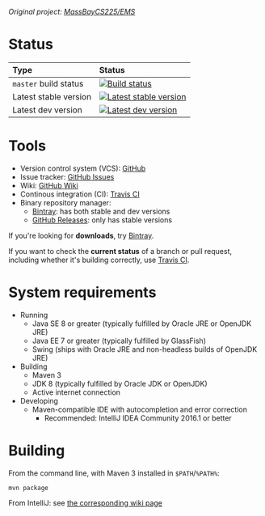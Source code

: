 *Original project: [MassBayCS225/EMS][github-orig]*

# Status #

| Type                  | Status                                                             |
|:----------------------|:-------------------------------------------------------------------|
| `master` build status | [![Build status][travis-status-master]][travis]                    |
| Latest stable version | [![Latest stable version][bintray-stable-version]][bintray-stable] |
| Latest dev version    | [![Latest dev version][bintray-dev-version]][bintray-dev]          |

# Tools #

* Version control system (VCS): [GitHub][github]
* Issue tracker: [GitHub Issues][github-issues]
* Wiki: [GitHub Wiki][github-wiki]
* Continous integration (CI): [Travis CI][travis]
* Binary repository manager:
	* [Bintray][bintray]: has both stable and dev versions
	* [GitHub Releases][github-releases]: only has stable versions

If you're looking for **downloads**, try [Bintray][bintray].

If you want to check the **current status** of a branch or pull request, including whether it's building correctly, use [Travis CI][travis].

# System requirements #

* Running
	* Java SE 8 or greater (typically fulfilled by Oracle JRE or OpenJDK JRE)
	* Java EE 7 or greater (typically fulfilled by GlassFish)
	* Swing (ships with Oracle JRE and non-headless builds of OpenJDK JRE)
* Building
	* Maven 3
	* JDK 8 (typically fulfilled by Oracle JDK or OpenJDK)
	* Active internet connection
* Developing
	* Maven-compatible IDE with autocompletion and error correction
		* Recommended: IntelliJ IDEA Community 2016.1 or better

# Building #

From the command line, with Maven 3 installed in `$PATH`/`%PATH%`:

	mvn package

From IntelliJ: see [the corresponding wiki page][github-wiki-intellij]



[github]:                 https://github.com/massbay-cs/cs225-proj4 "GitHub"
[github-orig]:            https://github.com/MassBayCS225/EMS "Original project on GitHub"
[github-issues]:          https://github.com/massbay-cs/cs225-proj4/issues "Issues"
[github-wiki]:            https://github.com/massbay-cs/cs225-proj4/wiki "Wiki"
[github-wiki-intellij]:   https://github.com/massbay-cs/cs225-proj4/wiki/IntelliJ "Development: IntelliJ"
[github-releases]:        https://github.com/massbay-cs/cs225-proj4/releases "GitHub Releases"
[travis]:                 https://travis-ci.org/massbay-cs/cs225-proj4 "Travis CI"
[travis-status-master]:   https://travis-ci.org/massbay-cs/cs225-proj4.svg?branch=master "Build status: master"
[bintray]:                https://bintray.com/massbay-cs/cs225-proj4 "Bintray"
[bintray-dev]:            https://bintray.com/massbay-cs/cs225-proj4/cs225-proj4-dev/_latestVersion "Latest dev version"
[bintray-dev-version]:    https://api.bintray.com/packages/massbay-cs/cs225-proj4/cs225-proj4-dev/images/download.svg "Latest dev version"
[bintray-stable]:         https://bintray.com/massbay-cs/cs225-proj4/cs225-proj4-stable/_latestVersion "Latest stable version"
[bintray-stable-version]: https://api.bintray.com/packages/massbay-cs/cs225-proj4/cs225-proj4-stable/images/download.svg "Latest stable version"
